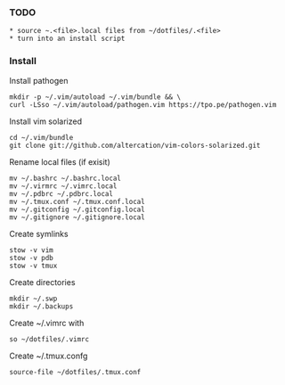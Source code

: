 ### TODO
    * source ~.<file>.local files from ~/dotfiles/.<file>
    * turn into an install script

### Install
Install pathogen
```
mkdir -p ~/.vim/autoload ~/.vim/bundle && \
curl -LSso ~/.vim/autoload/pathogen.vim https://tpo.pe/pathogen.vim
```

Install vim solarized
```
cd ~/.vim/bundle
git clone git://github.com/altercation/vim-colors-solarized.git
```

Rename local files (if exisit)
```
mv ~/.bashrc ~/.bashrc.local
mv ~/.virmrc ~/.vimrc.local
mv ~/.pdbrc ~/.pdbrc.local
mv ~/.tmux.conf ~/.tmux.conf.local
mv ~/.gitconfig ~/.gitconfig.local
mv ~/.gitignore ~/.gitignore.local
```

Create symlinks
```
stow -v vim
stow -v pdb
stow -v tmux
```

Create directories
```
mkdir ~/.swp
mkdir ~/.backups
```

Create ~/.vimrc with
```
so ~/dotfiles/.vimrc
```


Create ~/.tmux.confg
```
source-file ~/dotfiles/.tmux.conf
```
